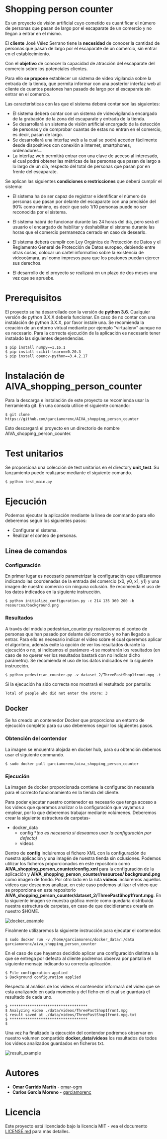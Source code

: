 # Shopping person counter

Es un proyecto de visión artificial cuyo cometido es cuantificar el número de personas que pasan de largo por el escaparate de un comercio y no llegan a entrar en el mismo.

El **cliente** José Vélez Serrano tiene la **necesidad** de conocer la cantidad de personas que pasan
de largo por el escaparate de un comercio, sin entrar en el establecimiento. 

Con el **objetivo** de conocer la capacidad de atracción del escaparate del comercio sobre los potenciales clientes.

Para ello **se propone** establecer un sistema de video vigilancia sobre la entrada de la tienda, que permita informar con una posterior interfaz web al cliente de cuantos peatones han pasado de largo por el escaparate sin entrar en el comercio.


Las características con las que el sistema deberá contar son las siguientes:

- El sistema deberá contar con un sistema de videovigilancia encargado de la grabación de la zona del escaparate y
entrada de la tienda.
- Se desarrollará un sistema de visión artificial encargado de la detección de personas y de comprobar cuantas de
estas no entran en el comercio, es decir, pasan de largo.
- Se desarrollará una interfaz web a la cual se podrá acceder fácilmente desde dispositivos con conexión a internet,
smartphones, ordenadores…
- La interfaz web permitirá entrar con una clave de acceso al interesado, el cual podrá obtener las métricas de las
personas que pasan de largo a lo largo de un día, respecto del total de personas que pasan por en frente del
escaparate.

Se aplican las siguientes **condiciones o restricciones** que deberá cumplir el sistema:

- El sistema ha de ser capaz de registrar e identificar el número de personas que pasan por delante del escaparate
con una precisión del 90% como mínimo, es decir que solo 1/10 personas puede no ser reconocida por el sistema.

- El sistema habrá de funcionar durante las 24 horas del día, pero será el usuario el encargado de habilitar y
deshabilitar el sistema durante las horas que el comercio permanezca cerrado en caso de desearlo.
- El sistema deberá cumplir con Ley Orgánica de Protección de Datos y el Reglamento General de Protección de
Datos europeo, debiendo entre otras cosas, colocar un cartel informativo sobre la existencia de videocámara, así
como impresos para que los peatones puedan ejercer sus derechos.
- El desarrollo de el proyecto se realizará en un plazo de dos meses una vez que se apruebe.

# Prerequisitos

El proyecto se ha desarrollado con la versión de **python 3.6**. Cualquier versión de python 3.X.X deberia funcionar.
En caso de no contar con una instalación de python 3.X.X, por favor instale una.
Se recomienda la creación de un entorno virtual mediante por ejemplo "virtualenv" aunque no es necesario.
Para la correcta ejecución de la aplicación es necesario tener instalado las siguientes dependencias.

```
$ pip install numpy==1.16.1
$ pip install scikit-learn==0.20.3
$ pip install opencv-python==3.4.2.17
```
# Instalación de AIVA_shopping_person_counter

Para la descarga e instalación de este proyecto se recomienda usar la herramienta git. En una consola utilice el siguiente comando:

```
$ git clone https://github.com/garciamorenc/AIVA_shopping_person_counter
```
 Esto descargará el proyecto en un directorio de nombre AIVA_shopping_person_counter.


# Test unitarios

Se proporciona una colección de test unitarios en el directory **unit_test**. Su lanzamiento puede realizarse mediante el siguiente comando.

``$ python test_main.py``

# Ejecución

Podemos ejecutar la aplicación mediante la linea de commando para ello deberemos seguir los siguientes pasos:

* Configurar el sistema.
* Realizar el conteo de personas.

## Linea de comandos

### Configuración
En primer lugar es necesario parametrizar la configuración que utilizaremos indicando las coordenadas de la entrada del comercio (x0, y0, x1, y1) y una imagen de nuestro comercio sin ninguna oclusión. Se recomienda el uso de los datos indicados en la siguiente instrucción.

``$ python initialize_configuration.py -c 214 135 360 200 -b resources/background.png``


### Resultados
A través del módulo pedestrian_counter.py realizaremos el conteo de personas que han pasado por delante del comercio y no han llegado a entrar. Para ello es necesario indicar el video sobre el cual queremos aplicar el algoritmo, además exite la opción de ver los resultados durante la ejecución o no, si indicamos el parámero **-t** se mostrarán los resultados (en caso de no querer ver los resultados bastará con no indicar dicho parámetro). Se recomienda el uso de los datos indicados en la siguiente instrucción.

``$ python pedestrian_counter.py -v dataset_2/ThreePastShop1front.mpg -t``

Si la ejecución ha sido correcta nos mostrará el restultado por pantalla:

``Total of people who did not enter the store: 3``


## Docker
Se ha creado un contenedor Docker que proporciona un entorno de ejecución completo para su uso deberemos seguir los siguientes pasos.

### Obtención del contendor
La imagen se encuentra alojada en docker hub, para su obtención debemos usar el siguiente commando.

``$ sudo docker pull garciamorenc/aiva_shopping_person_counter``

### Ejecución
La imagen de docker proporcionada contiene la configuración necesaria para el correcto funcionamiento en la tienda del cliente.

Para poder ejecutar nuestro contenedor es necesario que tenga acceso a los videos que queramos analizar o la configuración que vayamos a emplear, por lo que deberemos trabajar mediante volúmenes. Deberemos crear la siguiente estructura de carpetas-

- docker_data
    - config **(no es necesaria si deseamos usar la configuración por defecto)*
    - videos

Dentro de **config** incluiremos el fichero XML con la configuración de nuestra aplicación y una imagén de nuestra tienda sin oclusiones. Podemos utilizar los ficheros proporcionados en este repositorio como **AIVA_shopping_person_counter/config.xml** para la configuración de la aplicación y **AIVA_shopping_person_counter/resources/
background.png** como imagen de fondo. Por otro lado en la ruta **videos** incluiremos aquellos videos que deseamos analizar, en este caso podemos utilizar el video que se proporciona en este repositorio **AIVA_shopping_person_counter/dataset_2/ThreePastShop1front.mpg**. En la siguiente imagen se muestra gráfica mente como quedaría distribuida nuestra estructura de carpetas, en caso de que decidieramos crearla en nuestro $HOME.

![docker_example](https://i.imgur.com/z3Jy2Rh.png)

Finalmente utilizaremos la siguiente instrucción para ejecutar el contenedor.

``$ sudo docker run -v /home/garciamorenc/docker_data/:/data garciamorenc/aiva_shopping_person_counter``

En el caso de que hayamos decidido aplicar una configuración distinta a la que se entrega por defecto al cliente podremos observa por pantalla el siguiente mensaje indicando su correcta aplicación.

```
$ File configuration applied
$ Background configuration applied
```

Respecto al análisis de los vídeos el contenedor informará del video que se esta analizando en cada momento y del ficho en el cual se guardará el resultado de cada uno.

```
$ ***********************************
$ Analyzing video ./data/videos/ThreePastShop1front.mpg
$ result saved at ./data/videos/ThreePastShop1front.mpg.txt
$ ***********************************
$ 
```

Una vez ha finalizado la ejecución del contendor podremos observar en nuestro volumen compartido **docker_data/videos** los resultados de todos los videos analizados guardados en ficheros txt.

![result_example](https://i.imgur.com/0W8t5Eo.png)

# Autores

* **Omar Garrido Martín** - [omar-ogm](https://github.com/omar-ogm)
* **Carlos García Moreno** - [garciamorenc](https://github.com/garciamorenc)

# Licencia

Este proyecto está licenciado bajo la licencia MIT - vea el documento [LICENSE.md](LICENSE) para más detalles.
